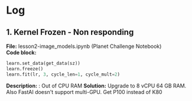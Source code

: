 # Log 

## 1. Kernel Frozen - Non responding 
**File:** lesson2-image_models.ipynb (Planet Challenge Notebook) <br>
**Code block:**
```python
learn.set_data(get_data(sz))
learn.freeze()
learn.fit(lr, 3, cycle_len=1, cycle_mult=2)
```
**Description:** : Out of CPU RAM
**Solution:** Upgrade to 8 vCPU 64 GB RAM. Also FastAI doesn't support multi-GPU. Get P100 instead of K80
